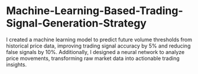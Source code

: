 # Machine-Learning-Based-Trading-Signal-Generation-Strategy
 I created a machine learning model to predict future volume thresholds from historical price data, improving trading signal accuracy by 5% and reducing false signals by 10%. Additionally, I designed a neural network to analyze price movements, transforming raw market data into actionable trading insights.
